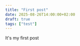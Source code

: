 ```yaml
---
title: "First post"
date: 2025-08-26T14:00:00+02:00
draft: true
tags: ["test"]
---
```


It's my first post
